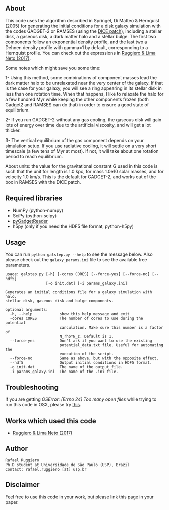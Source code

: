 ## About

This code uses the algorithm described in Springel, Di Matteo & Hernquist
(2005) for generating the initial conditions for a disk galaxy simulation
with the codes GADGET-2 or RAMSES (using the [DICE patch](https://bitbucket.org/vperret/dice/wiki/RAMSES%20simulation)), including 
a stellar disk, a gaseous disk, a dark matter halo and a stellar bulge. The
first two components follow an exponential density profile, and the last
two a Dehnen density profile with gamma=1 by default, corresponding to a 
Hernquist profile. You can check out the expressions in
[Ruggiero & Lima Neto (2017)](http://adsabs.harvard.edu/cgi-bin/bib_query?arXiv:1703.08550).

Some notes which might save you some time:

1- Using this method, some combinations of component masses lead the dark
matter halo to be unrelaxated near the very center of the galaxy. If
that is the case for your galaxy, you will see a ring appearing in
its stellar disk in less than one rotation time. When that happens,
I like to relaxate the halo for a few hundred Myr while keeping the
other components frozen (both Gadget2 and RAMSES can do that) in order
to ensure a good state of equilibrium.

2- If you run GADGET-2 without any gas cooling, the gaseous disk will
gain lots of energy over time due to the artificial viscosity, and will
get a lot thicker.

3- The vertical equilibrium of the gas component depends on your
simulation setup.  If you use radiative cooling, it will settle on a
very short timescale (a few tens of Myr at most).  If not, it will take
about one rotation period to reach equilibrium.

About units: the value for the gravitational constant G used in this code
is such that the unit for length is 1.0 kpc, for mass 1.0e10 solar masses,
and for velocity 1.0 km/s. This is the default for GADGET-2, and works out
of the box in RAMSES with the DICE patch.


## Required libraries
 
* NumPy (python-numpy)
* SciPy (python-scipy)
* [pyGadgetReader](https://bitbucket.org/rthompson/pygadgetreader)
* h5py (only if you need the HDF5 file format, python-h5py)


## Usage

You can run `python galstep.py --help` to see the message below. Also please
check out the `galaxy_params.ini` file to see the available free parameters.

    usage: galstep.py [-h] [-cores CORES] [--force-yes] [--force-no] [--hdf5]
                      [-o init.dat] [-i params_galaxy.ini]
    
    Generates an initial conditions file for a galaxy simulation with halo,
    stellar disk, gaseous disk and bulge components.
    
    optional arguments:
      -h, --help            show this help message and exit
      -cores CORES          The number of cores to use during the potential
                            canculation. Make sure this number is a factor of
                            N_rho*N_z. Default is 1.
      --force-yes           Don't ask if you want to use the existing
                            potential_data.txt file. Useful for automating the
                            execution of the script.
      --force-no            Same as above, but with the opposite effect.
      --hdf5                Output initial conditions in HDF5 format.
      -o init.dat           The name of the output file.
      -i params_galaxy.ini  The name of the .ini file.

## Troubleshooting

If you are getting *OSError: [Errno 24] Too many open files* while trying
to run this code in OSX, please try [this](https://superuser.com/questions/302754/increase-the-maximum-number-of-open-file-descriptors-in-snow-leopard/514049#514049).


## Works which used this code

* [Ruggiero & Lima Neto (2017)](http://adsabs.harvard.edu/cgi-bin/bib_query?arXiv:1703.08550)



## Author

    Rafael Ruggiero
    Ph.D student at Universidade de São Paulo (USP), Brazil
    Contact: rafael.ruggiero [at] usp.br


## Disclaimer

Feel free to use this code in your work, but please link this page
in your paper.
